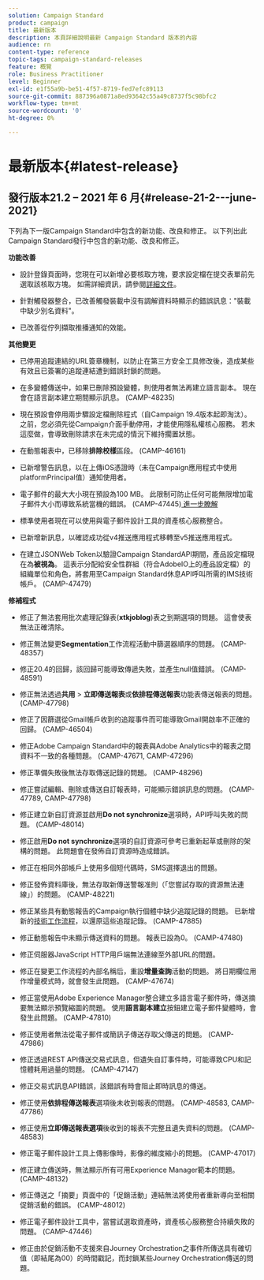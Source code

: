 ```yaml
---
solution: Campaign Standard
product: campaign
title: 最新版本
description: 本頁詳細說明最新 Campaign Standard 版本的內容
audience: rn
content-type: reference
topic-tags: campaign-standard-releases
feature: 概覽
role: Business Practitioner
level: Beginner
exl-id: e1f55a9b-be51-4f57-8719-fed7efc89113
source-git-commit: 887396a0871a8ed93642c55a49c8737f5c98bfc2
workflow-type: tm+mt
source-wordcount: '0'
ht-degree: 0%

---
```



# 最新版本{#latest-release}

## 發行版本21.2 – 2021 年 6 月{#release-21-2---june-2021}

下列為下一版Campaign Standard中包含的新功能、改良和修正。 以下列出此Campaign Standard發行中包含的新功能、改良和修正。

**功能改善**

* 設計登錄頁面時，您現在可以新增必要核取方塊，要求設定檔在提交表單前先選取該核取方塊。 如需詳細資訊，請參閱[詳細文件](../../channels/using/managing-landing-page-form-data.md#agreement-checkbox)。

* 針對觸發器整合，已改善觸發裝載中沒有調解資料時顯示的錯誤訊息：&quot;裝載中缺少別名資料&quot;。

* 已改善從佇列擷取推播通知的效能。

**其他變更**

* 已停用追蹤連結的URL簽章機制，以防止在第三方安全工具修改後，造成某些有效且已簽署的追蹤連結遭到錯誤封鎖的問題。

* 在多變體傳送中，如果已刪除預設變體，則使用者無法再建立語言副本。 現在會在語言副本建立期間顯示訊息。 (CAMP-48235)

* 現在預設會停用兩步驟設定檔刪除程式（自Campaign 19.4版本起即淘汰）。 之前，您必須先從Campaign介面手動停用，才能使用隱私權核心服務。 若未這麼做，會導致刪除請求在未完成的情況下維持擱置狀態。

* 在動態報表中，已移除&#x200B;**排除校樣**&#x200B;區段。 (CAMP-46161)

* 已新增警告訊息，以在上傳iOS憑證時（未在Campaign應用程式中使用platformPrincipal值）通知使用者。

* 電子郵件的最大大小現在預設為100 MB。 此限制可防止任何可能無限增加電子郵件大小而導致系統當機的錯誤。 (CAMP-47445)[ 進一步瞭解](../../sending/using/design-and-personalize.md#email-size)

* 標準使用者現在可以使用與電子郵件設計工具的資產核心服務整合。

* 已新增新訊息，以確認成功從v4推送應用程式移轉至v5推送應用程式。

* 在建立JSONWeb Token以驗證Campaign StandardAPI期間，產品設定檔現在為&#x200B;**被視為**。 這表示分配給安全性群組（符合AdobeIO上的產品設定檔）的組織單位和角色，將套用至Campaign Standard休息API呼叫所需的IMS技術帳戶。 (CAMP-47479)

**修補程式**

* 修正了無法套用批次處理記錄表(**xtkjoblog**)表之到期選項的問題。 這會使表無法正確清除。

* 修正無法變更&#x200B;**Segmentation**&#x200B;工作流程活動中篩選器順序的問題。 (CAMP-48357)

* 修正20.4的回歸，該回歸可能導致傳遞失敗，並產生null值錯誤。 (CAMP-48591)

* 修正無法透過&#x200B;**共用** > **立即傳送報表**&#x200B;或&#x200B;**依排程傳送報表**&#x200B;功能表傳送報表的問題。 (CAMP-47798)

* 修正了因篩選從Gmail帳戶收到的追蹤事件而可能導致Gmail開啟率不正確的回歸。 (CAMP-46504)

* 修正Adobe Campaign Standard中的報表與Adobe Analytics中的報表之間資料不一致的各種問題。 (CAMP-47671, CAMP-47296)

* 修正準備失敗後無法存取傳送記錄的問題。 (CAMP-48296)

* 修正嘗試編輯、刪除或傳送自訂報表時，可能顯示錯誤訊息的問題。 (CAMP-47789, CAMP-47798)

* 修正建立新自訂資源並啟用&#x200B;**Do not synchronize**&#x200B;選項時，API呼叫失敗的問題。 (CAMP-48014)

* 修正啟用&#x200B;**Do not synchronize**&#x200B;選項的自訂資源可參考已重新起草或刪除的架構的問題。 此問題會在發佈自訂資源時造成錯誤。

* 修正在相同外部帳戶上使用多個短代碼時，SMS選擇退出的問題。

* 修正發佈資料庫後，無法存取新傳送警報准則（「您嘗試存取的資源無法連線」）的問題。 (CAMP-48221)

* 修正某些具有動態報告的Campaign執行個體中缺少追蹤記錄的問題。 已新增新的[技術工作流程](../../administration/using/technical-workflows.md)，以還原這些追蹤記錄。 (CAMP-47885)

* 修正動態報告中未顯示傳送資料的問題。 報表已設為0。 (CAMP-47480)

* 修正伺服器JavaScript HTTP用戶端無法連線至外部URL的問題。

* 修正在變更工作流程的內部名稱后，重設&#x200B;**增量查詢**&#x200B;活動的問題。 將日期欄位用作增量模式時，就會發生此問題。 (CAMP-47674)

* 修正當使用Adobe Experience Manager整合建立多語言電子郵件時，傳送摘要無法顯示預覽縮圖的問題。 使用&#x200B;**語言副本建立**&#x200B;按鈕建立電子郵件變體時，會發生此問題。 (CAMP-47810)

* 修正使用者無法從電子郵件或簡訊子傳送存取父傳送的問題。 (CAMP-47986)

* 修正透過REST API傳送交易式訊息，但遺失自訂事件時，可能導致CPU和記憶體耗用過量的問題。 (CAMP-47147)

* 修正交易式訊息API錯誤，該錯誤有時會阻止即時訊息的傳送。

* 修正使用&#x200B;**依排程傳送報表**&#x200B;選項後未收到報表的問題。 (CAMP-48583, CAMP-47786)

* 修正使用&#x200B;**立即傳送報表選項**&#x200B;後收到的報表不完整且遺失資料的問題。 (CAMP-48583)

* 修正電子郵件設計工具上傳影像時，影像的維度縮小的問題。 (CAMP-47017)

* 修正建立傳送時，無法顯示所有可用Experience Manager範本的問題。 (CAMP-48132)

* 修正傳送之「摘要」頁面中的「促銷活動」連結無法將使用者重新導向至相關促銷活動的錯誤。 (CAMP-48012)

* 修正電子郵件設計工具中，當嘗試選取資產時，資產核心服務整合持續失敗的問題。 (CAMP-47446)

* 修正由於促銷活動不支援來自Journey Orchestration之事件所傳送具有確切值（即結尾為00）的時間戳記，而封鎖某些Journey Orchestration傳送的問題。
